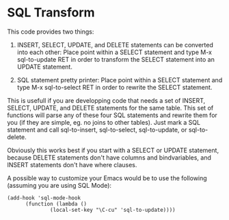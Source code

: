 # SQL Transform

This code provides two things:

1. INSERT, SELECT, UPDATE, and DELETE statements can be converted
   into each other:  Place point within a SELECT statement and
   type M-x sql-to-update RET in order to transform the SELECT
   statement into an UPDATE statement.

2. SQL statement pretty printer:  Place point within a SELECT 
   statement and type M-x sql-to-select RET in order to rewrite
   the SELECT statement.

This is usefull if you are developping code that needs a set of
INSERT, SELECT, UPDATE, and DELETE statements for the same table.
This set of functions will parse any of these four SQL statements and
rewrite them for you (if they are simple, eg. no joins to other
tables).  Just mark a SQL statement and call sql-to-insert,
sql-to-select, sql-to-update, or sql-to-delete.

Obviously this works best if you start with a SELECT or UPDATE
statement, because DELETE statements don't have columns and
bindvariables, and INSERT statements don't have where clauses.

A possible way to customize your Emacs would be to use the following
(assuming you are using SQL Mode):

```emacs
(add-hook 'sql-mode-hook
	  (function (lambda ()
		      (local-set-key "\C-cu" 'sql-to-update))))
```
